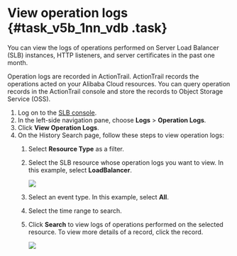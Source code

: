 # View operation logs {#task_v5b_1nn_vdb .task}

You can view the logs of operations performed on Server Load Balancer \(SLB\) instances, HTTP listeners, and server certificates in the past one month.

Operation logs are recorded in ActionTrail. ActionTrail records the operations acted on your Alibaba Cloud resources. You can query operation records in the ActionTrail console and store the records to Object Storage Service \(OSS\).

1.  Log on to the [SLB console](https://partners-intl.aliyun.com/login-required#/slb).
2.  In the left-side navigation pane, choose **Logs** \> **Operation Logs**.
3.  Click **View Operation Logs**.
4.  On the History Search page, follow these steps to view operation logs: 
    1.  Select **Resource Type** as a filter.
    2.  Select the SLB resource whose operation logs you want to view. In this example, select **LoadBalancer**.

        ![](http://static-aliyun-doc.oss-cn-hangzhou.aliyuncs.com/assets/img/4148/15676504536460_en-US.png)

    3.  Select an event type. In this example, select **All**.
    4.  Select the time range to search.
    5.  Click **Search** to view logs of operations performed on the selected resource. To view more details of a record, click the record.

        ![](http://static-aliyun-doc.oss-cn-hangzhou.aliyuncs.com/assets/img/4148/15676504536475_en-US.png)


